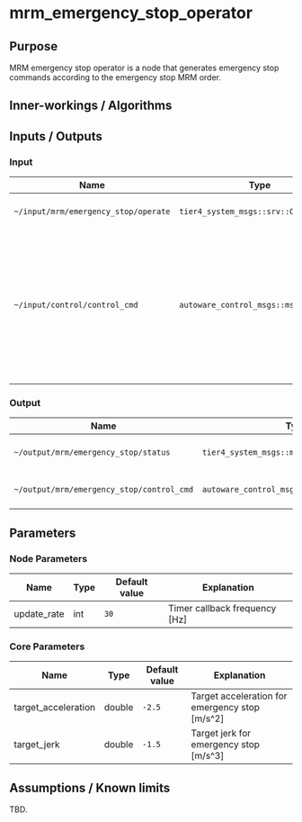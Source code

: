 # mrm_emergency_stop_operator

## Purpose

MRM emergency stop operator is a node that generates emergency stop commands according to the emergency stop MRM order.

## Inner-workings / Algorithms

## Inputs / Outputs

### Input

| Name                                 | Type                                                       | Description                                                                                                                   |
| ------------------------------------ | ---------------------------------------------------------- | ----------------------------------------------------------------------------------------------------------------------------- |
| `~/input/mrm/emergency_stop/operate` | `tier4_system_msgs::srv::OperateMrm`                       | MRM execution order                                                                                                           |
| `~/input/control/control_cmd`        | `autoware_control_msgs::msg::Control` | Control command output from the last node of the control component. Used for the initial value of the emergency stop command. |
|                                      |                                                            |                                                                                                                               |

### Output

| Name                                      | Type                                                       | Description            |
| ----------------------------------------- | ---------------------------------------------------------- | ---------------------- |
| `~/output/mrm/emergency_stop/status`      | `tier4_system_msgs::msg::MrmBehaviorStatus`                | MRM execution status   |
| `~/output/mrm/emergency_stop/control_cmd` | `autoware_control_msgs::msg::Control` | Emergency stop command |

## Parameters

### Node Parameters

| Name        | Type | Default value | Explanation                   |
| ----------- | ---- | ------------- | ----------------------------- |
| update_rate | int  | `30`          | Timer callback frequency [Hz] |

### Core Parameters

| Name                | Type   | Default value | Explanation                                    |
| ------------------- | ------ | ------------- | ---------------------------------------------- |
| target_acceleration | double | `-2.5`        | Target acceleration for emergency stop [m/s^2] |
| target_jerk         | double | `-1.5`        | Target jerk for emergency stop [m/s^3]         |

## Assumptions / Known limits

TBD.
